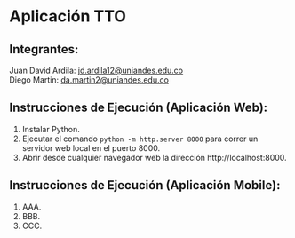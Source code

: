 # Aplicación TTO

## Integrantes:

Juan David Ardila: jd.ardila12@uniandes.edu.co  
Diego Martin: da.martin2@uniandes.edu.co

## Instrucciones de Ejecución (Aplicación Web):

1. Instalar Python.
2. Ejecutar el comando `python -m http.server 8000` para correr un servidor web local en el puerto 8000.
3. Abrir desde cualquier navegador web la dirección http://localhost:8000.

## Instrucciones de Ejecución (Aplicación Mobile):

1. AAA.
2. BBB.
3. CCC.
